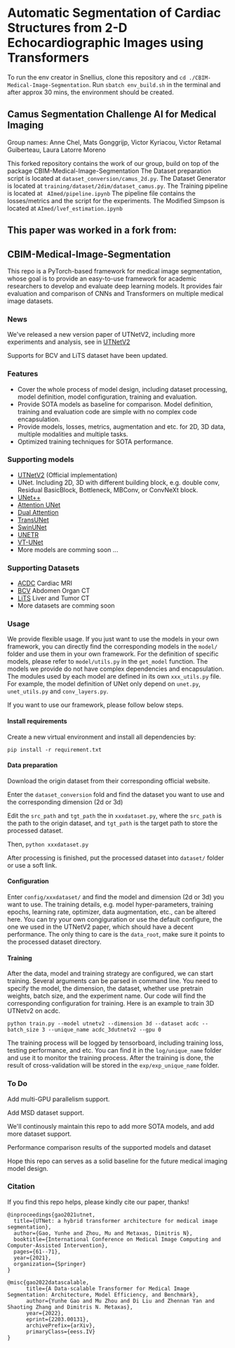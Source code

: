 # Automatic Segmentation of Cardiac Structures from 2-D Echocardiographic Images using Transformers

To run the env creator in Snellius, clone this repository and ```cd ./CBIM-Medical-Image-Segmentation```. Run ```sbatch env_build.sh``` in the terminal and after approx 30 mins, the environment should be created. 

## Camus Segmentation Challenge AI for Medical Imaging
Group names: Anne Chel, Mats Gonggrijp, Victor Kyriacou, Vıctor Retamal Guiberteau, Laura Latorre Moreno

This forked repository contains the work of our group, build on top of the package CBIM-Medical-Image-Segmentation
The Dataset preparation script is located at ```dataset_conversion/camus_2d.py```. 
The Dataset Generator is located at ```training/dataset/2dim/dataset_camus.py```.
The Training pipeline is located at ``` AImed/pipeline.ipynb``` The pipeline file contains the losses/metrics and the script for the experiments.
The Modified Simpson is located at ```AImed/lvef_estimation.ipynb```

This paper was worked in a fork from:
----------------------------------------------------------------------------------------------------
## CBIM-Medical-Image-Segmentation

This repo is a PyTorch-based framework for medical image segmentation, whose goal is to provide an easy-to-use framework for academic researchers to develop and 
evaluate deep learning models. It provides fair evaluation and comparison of CNNs and Transformers on multiple medical image datasets. 

### News
We've released a new version paper of UTNetV2, including more experiments and analysis, see in [UTNetV2](https://arxiv.org/abs/2203.00131)

Supports for BCV and LiTS dataset have been updated.

### Features
- Cover the whole process of model design, including dataset processing, model definition, model configuration, training and evaluation.
- Provide SOTA models as baseline for comparison. Model definition, training and evaluation code are simple with no complex code encapsulation.
- Provide models, losses, metrics, augmentation and etc. for 2D, 3D data, multiple modalities and multiple tasks.
- Optimized training techniques for SOTA performance.


### Supporting models
- [UTNetV2](https://arxiv.org/abs/2203.00131) (Official implementation)
- UNet. Including 2D, 3D with different building block, e.g. double conv, Residual BasicBlock, Bottleneck, MBConv, or ConvNeXt block.
- [UNet++](https://arxiv.org/abs/1807.10165)
- [Attention UNet](https://arxiv.org/abs/1804.03999)
- [Dual Attention](https://arxiv.org/abs/1809.02983)
- [TransUNet](https://arxiv.org/abs/2102.04306)
- [SwinUNet](https://arxiv.org/abs/2105.05537)
- [UNETR](https://arxiv.org/abs/2103.10504)
- [VT-UNet](https://arxiv.org/pdf/2111.13300.pdf)
- More models are comming soon ... 

### Supporting Datasets
- [ACDC](https://www.creatis.insa-lyon.fr/Challenge/acdc/databases.html) Cardiac MRI
- [BCV](https://www.synapse.org/#!Synapse:syn3193805/wiki/217789) Abdomen Organ CT
- [LiTS](https://competitions.codalab.org/competitions/17094) Liver and Tumor CT
- More datasets are comming soon


### Usage
We provide flexible usage. If you just want to use the models in your own framework, you can directly find the corresponding models in the `model/` folder and use them in your own framework. For the definition of specific models, please refer to `model/utils.py` in the `get_model` function. The models we provide do not have complex dependencies and encapsulation. The modules used by each model are defined in its own `xxx_utils.py` file. For example, the model definition of UNet only depend on `unet.py`, `unet_utils.py` and `conv_layers.py`.

If you want to use our framework, please follow below steps.

#### Install requirements
Create a new virtual environment and install all dependencies by:
```
pip install -r requirement.txt
```
#### Data preparation
Download the origin dataset from their corresponding official website.

Enter the `dataset_conversion` fold and find the dataset you want to use and the corresponding dimension (2d or 3d)

Edit the `src_path` and `tgt_path` the in `xxxdataset.py`, where the `src_path` is the path to the origin dataset, and `tgt_path` is the target path to store the processed dataset.

Then, `python xxxdataset.py`

After processing is finished, put the processed dataset into `dataset/` folder or use a soft link.

#### Configuration
Enter `config/xxxdataset/` and find the model and dimension (2d or 3d) you want to use. The training details, e.g. model hyper-parameters, training epochs, learning rate, optimizer, data augmentation, etc., can be altered here. You can try your own congiguration or use the default configure, the one we used in the UTNetV2 paper, which should have a decent performance. The only thing to care is the `data_root`, make sure it points to the processed dataset directory.

#### Training
After the data, model and training strategy are configured, we can start training. Several arguments can be parsed in command line. You need to specify the model, the dimension, the dataset, whether use pretrain weights, batch size, and the experiment name. Our code will find the corresponding configuration for training. Here is an example to train 3D UTNetv2 on acdc.

```
python train.py --model utnetv2 --dimension 3d --dataset acdc --batch_size 3 --unique_name acdc_3dutnetv2 --gpu 0
```

The training process will be logged by tensorboard, including training loss, testing performance, and etc. You can find it in the `log/unique_name` folder and use it to monitor the training process. After the training is done, the result of cross-validation will be stored in the `exp/exp_unique_name` folder.


### To Do
Add multi-GPU parallelism support.

Add MSD dataset support.

We'll continously maintain this repo to add more SOTA models, and add more dataset support. 

Performance comparison results of the supported models and dataset

Hope this repo can serves as a solid baseline for the future medical imaging model design.

### Citation
If you find this repo helps, please kindly cite our paper, thanks!
```
@inproceedings{gao2021utnet,
  title={UTNet: a hybrid transformer architecture for medical image segmentation},
  author={Gao, Yunhe and Zhou, Mu and Metaxas, Dimitris N},
  booktitle={International Conference on Medical Image Computing and Computer-Assisted Intervention},
  pages={61--71},
  year={2021},
  organization={Springer}
}

@misc{gao2022datascalable,
      title={A Data-scalable Transformer for Medical Image Segmentation: Architecture, Model Efficiency, and Benchmark}, 
      author={Yunhe Gao and Mu Zhou and Di Liu and Zhennan Yan and Shaoting Zhang and Dimitris N. Metaxas},
      year={2022},
      eprint={2203.00131},
      archivePrefix={arXiv},
      primaryClass={eess.IV}
}

```
